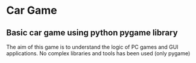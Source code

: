 # Car Game
## Basic car game using python pygame library
The aim of this game is to understand the logic of PC games and GUI applications.
No complex libraries and tools has been used (only pygame)
